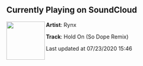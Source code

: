## Currently Playing on SoundCloud

[<img align="left" width="100" src="https://i1.sndcdn.com/artworks-ShS0zzqy0SZ8ywQy-nt8sFg-t50x50.jpg">](https://soundcloud.com/rynx/hold-on-so-dope-remix)

**Artist**: Rynx 

**Track**: Hold On (So Dope Remix)

Last updated at 07/23/2020 15:46
